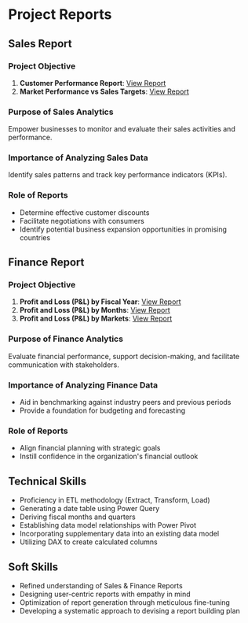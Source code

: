 # Project Reports

## Sales Report

### Project Objective
1. **Customer Performance Report**: [View Report](https://github.com/ckl0/Excel-Sales-Analytics/blob/main/Customer%20Performance%20Report.pdf)
2. **Market Performance vs Sales Targets**: [View Report](https://github.com/ckl0/Excel-Sales-Analytics/blob/main/Market%20Performance%20vs%20Target%20Report.pdf)

### Purpose of Sales Analytics
Empower businesses to monitor and evaluate their sales activities and performance.

### Importance of Analyzing Sales Data
Identify sales patterns and track key performance indicators (KPIs).

### Role of Reports
- Determine effective customer discounts
- Facilitate negotiations with consumers
- Identify potential business expansion opportunities in promising countries

## Finance Report

### Project Objective
1. **Profit and Loss (P&L) by Fiscal Year**: [View Report](https://github.com/ckl0/Excel-Sales-Analytics/blob/main/P%26L%20Statement%20by%20Fiscal%20Year.pdf)
2. **Profit and Loss (P&L) by Months**: [View Report](https://github.com/ckl0/Excel-Sales-Analytics/blob/main/P%26L%20Statement%20by%20Months.pdf)
3. **Profit and Loss (P&L) by Markets**: [View Report](https://github.com/ckl0/Excel-Sales-Analytics/blob/main/P%26L%20Statement%20by%20Markets.pdf)

### Purpose of Finance Analytics
Evaluate financial performance, support decision-making, and facilitate communication with stakeholders.

### Importance of Analyzing Finance Data
- Aid in benchmarking against industry peers and previous periods
- Provide a foundation for budgeting and forecasting

### Role of Reports
- Align financial planning with strategic goals
- Instill confidence in the organization's financial outlook

## Technical Skills
- Proficiency in ETL methodology (Extract, Transform, Load)
- Generating a date table using Power Query
- Deriving fiscal months and quarters
- Establishing data model relationships with Power Pivot
- Incorporating supplementary data into an existing data model
- Utilizing DAX to create calculated columns

## Soft Skills
- Refined understanding of Sales & Finance Reports
- Designing user-centric reports with empathy in mind
- Optimization of report generation through meticulous fine-tuning
- Developing a systematic approach to devising a report building plan

